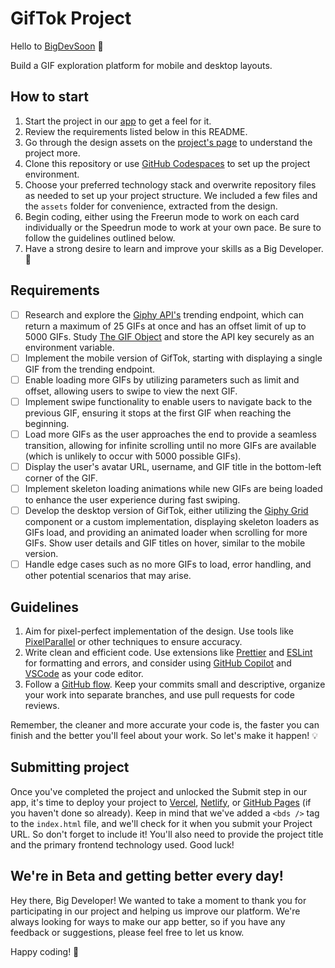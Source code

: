 # GifTok Project

Hello to [BigDevSoon](https://bigdevsoon.me/) 👋

Build a GIF exploration platform for mobile and desktop layouts.

## How to start

1. Start the project in our [app](https://app.bigdevsoon.me/projects/giftok) to get a feel for it.
2. Review the requirements listed below in this README.
3. Go through the design assets on the [project's page](https://app.bigdevsoon.me/projects/giftok) to understand the project more.
4. Clone this repository or use [GitHub Codespaces](https://github.com/features/codespaces) to set up the project environment.
5. Choose your preferred technology stack and overwrite repository files as needed to set up your project structure. We included a few files and the `assets` folder for convenience, extracted from the design.
6. Begin coding, either using the Freerun mode to work on each card individually or the Speedrun mode to work at your own pace. Be sure to follow the guidelines outlined below.
7. Have a strong desire to learn and improve your skills as a Big Developer. 🚀

## Requirements

- [ ] Research and explore the [Giphy API's](https://developers.giphy.com/docs/api/endpoint/#trending) trending endpoint, which can return a maximum of 25 GIFs at once and has an offset limit of up to 5000 GIFs. Study [The GIF Object](https://developers.giphy.com/docs/api/schema/#gif-object) and store the API key securely as an environment variable.
- [ ] Implement the mobile version of GifTok, starting with displaying a single GIF from the trending endpoint.
- [ ] Enable loading more GIFs by utilizing parameters such as limit and offset, allowing users to swipe to view the next GIF.
- [ ] Implement swipe functionality to enable users to navigate back to the previous GIF, ensuring it stops at the first GIF when reaching the beginning.
- [ ] Load more GIFs as the user approaches the end to provide a seamless transition, allowing for infinite scrolling until no more GIFs are available (which is unlikely to occur with 5000 possible GIFs).
- [ ] Display the user's avatar URL, username, and GIF title in the bottom-left corner of the GIF.
- [ ] Implement skeleton loading animations while new GIFs are being loaded to enhance the user experience during fast swiping.
- [ ] Develop the desktop version of GifTok, either utilizing the [Giphy Grid](https://github.com/Giphy/giphy-js/blob/master/packages/react-components/README.md#grid) component or a custom implementation, displaying skeleton loaders as GIFs load, and providing an animated loader when scrolling for more GIFs. Show user details and GIF titles on hover, similar to the mobile version.
- [ ] Handle edge cases such as no more GIFs to load, error handling, and other potential scenarios that may arise.

## Guidelines

1. Aim for pixel-perfect implementation of the design. Use tools like [PixelParallel](https://chrome.google.com/webstore/detail/pixelparallel-by-htmlburg/iffnoibnepbcloaaagchjonfplimpkob?hl=en) or other techniques to ensure accuracy.
2. Write clean and efficient code. Use extensions like [Prettier](https://marketplace.visualstudio.com/items?itemName=esbenp.prettier-vscode) and [ESLint](https://marketplace.visualstudio.com/items?itemName=dbaeumer.vscode-eslint) for formatting and errors, and consider using [GitHub Copilot](https://github.com/features/copilot) and [VSCode](https://code.visualstudio.com/) as your code editor.
3. Follow a [GitHub flow](https://docs.github.com/en/get-started/quickstart/github-flow). Keep your commits small and descriptive, organize your work into separate branches, and use pull requests for code reviews.

Remember, the cleaner and more accurate your code is, the faster you can finish and the better you'll feel about your work.
So let's make it happen! 💡

## Submitting project

Once you've completed the project and unlocked the Submit step in our app, it's time to deploy your project to [Vercel](https://vercel.com/), [Netlify](https://www.netlify.com/), or [GitHub Pages](https://pages.github.com/) (if you haven't done so already). Keep in mind that we've added a `<bds />` tag to the `index.html` file, and we'll check for it when you submit your Project URL. So don't forget to include it! You'll also need to provide the project title and the primary frontend technology used. Good luck!

## We're in Beta and getting better every day!

Hey there, Big Developer! We wanted to take a moment to thank you for participating in our project and helping us improve our platform. We're always looking for ways to make our app better, so if you have any feedback or suggestions, please feel free to let us know.

Happy coding! 🚀
